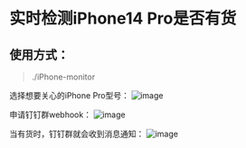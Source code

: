 # 实时检测iPhone14 Pro是否有货

## 使用方式：

> ./iPhone-monitor

选择想要关心的iPhone Pro型号：
![image](https://user-images.githubusercontent.com/3808487/192136155-8b737284-a70e-4401-bda1-4010430da5c9.png)


申请钉钉群webhook：
![image](https://user-images.githubusercontent.com/3808487/192136188-8a45c13c-6dec-419b-afe8-c892b6090bef.png)

当有货时，钉钉群就会收到消息通知：
![image](https://user-images.githubusercontent.com/3808487/192136254-93452d9a-a14c-4d38-a729-5d9fe67ad977.png)
